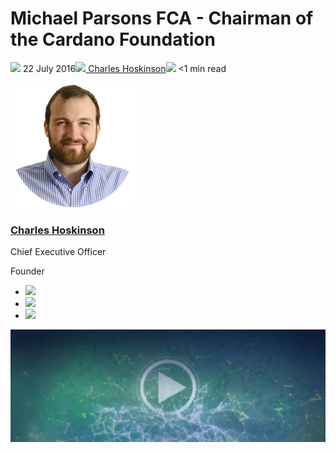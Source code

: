 # Michael Parsons FCA - Chairman of the Cardano Foundation
![](img/2016-07-22-michael-parsons-fca-chairman-of-the-cardano-foundation.002.png) 22 July 2016![](img/2016-07-22-michael-parsons-fca-chairman-of-the-cardano-foundation.002.png)[ Charles Hoskinson](/en/blog/authors/charles-hoskinson/page-1/)![](img/2016-07-22-michael-parsons-fca-chairman-of-the-cardano-foundation.003.png) <1 min read

![Charles Hoskinson](img/2016-07-22-michael-parsons-fca-chairman-of-the-cardano-foundation.004.png)[](/en/blog/authors/charles-hoskinson/page-1/)
### [**Charles Hoskinson**](/en/blog/authors/charles-hoskinson/page-1/)
Chief Executive Officer

Founder

- ![](img/2016-07-22-michael-parsons-fca-chairman-of-the-cardano-foundation.005.png)[](mailto:charles.hoskinson@iohk.io "Email")
- ![](img/2016-07-22-michael-parsons-fca-chairman-of-the-cardano-foundation.006.png)[](tmp///www.youtube.com/watch?v=Ja9D0kpksxw "YouTube")
- ![](img/2016-07-22-michael-parsons-fca-chairman-of-the-cardano-foundation.007.png)[](tmp///twitter.com/IOHK_Charles "Twitter")

![Michael Parsons FCA - Chairman of the Cardano Foundation](img/2016-07-22-michael-parsons-fca-chairman-of-the-cardano-foundation.008.jpeg)
